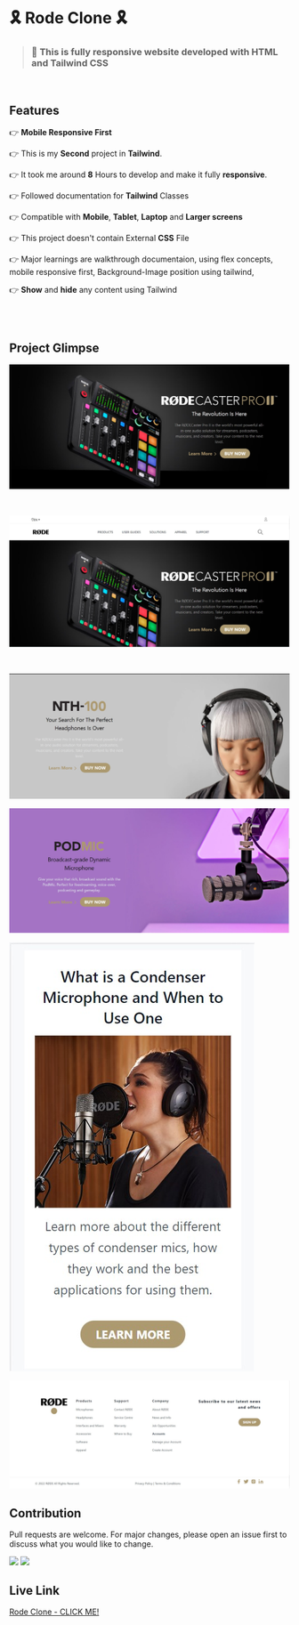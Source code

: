 # 🎗️ **Rode Clone** 🎗️

> ### 📱 **This is fully responsive website developed with HTML and Tailwind CSS**

<br>

## **Features**

👉 **Mobile Responsive First**

👉 This is my **Second** project in **Tailwind**.

👉 It took me around **8** Hours to develop and make it fully **responsive**.

👉 Followed documentation for **Tailwind** Classes

👉 Compatible with **Mobile**, **Tablet**, **Laptop** and **Larger screens**

👉 This project doesn't contain External **CSS** File

👉 Major learnings are walkthrough documentaion, using flex concepts, mobile responsive first, Background-Image position using tailwind,

👉 **Show** and **hide** any content using Tailwind

<br>
<br>

## Project Glimpse

![](./assets/herosection-01.jpg)

<br>

![](./assets/navbarSection-02.jpg)

<br>

![](./assets/HeroSection-03.jpg)

![](./assets/herosection-04.jpg)

![](./assets/mobileView-04.jpg)

![](./assets/footer-05.jpg)

## Contribution

Pull requests are welcome. For major changes, please open an issue first to discuss what you would like to change.

![](https://img.shields.io/badge/TIme-8%20Hours-green)
![](https://img.shields.io/badge/Build%20By-Tailwind%20%26%20HTML-blue)

## Live Link

[Rode Clone - CLICK ME!](https://18-abhishek-rode-clone.netlify.app/)
